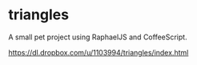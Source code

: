 triangles
=========

A small pet project using RaphaelJS and CoffeeScript.

https://dl.dropbox.com/u/1103994/triangles/index.html
